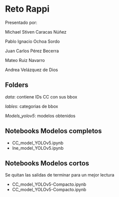 # Reto Rappi

Presentado por:

Michael Stiven Caracas Núñez

Pablo Ignacio Ochoa Sordo

Juan Carlos Pérez Becerra

Mateo Ruiz Navarro

Andrea Velázquez de Dios

## Folders 

*data*: contiene IDs CC con sus bbox

*lables*: categorias de bbox

*Models_yolov5*: modelos obtenidos 

## Notebooks Modelos completos 
* CC_model_YOLOv5.ipynb
* Ine_model_YOLOv5.ipynb

## Notebooks Modelos cortos
Se quitan las salidas de terminar para un mejor lectura
* CC_model_YOLOv5-Compacto.ipynb
* CC_model_YOLOv5-Compacto.ipynb
